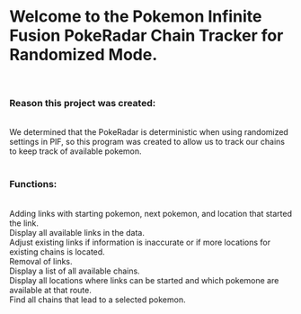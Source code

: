 <h1>Welcome to the Pokemon Infinite Fusion PokeRadar Chain Tracker for Randomized Mode.</h1><br>
<h3>Reason this project was created:</h3><br>
We determined that the PokeRadar is deterministic when using randomized settings in PIF, so this program was created to allow us to track our chains to keep track of available pokemon.<br>
<br>
<h3>Functions:</h3><br>
Adding links with starting pokemon, next pokemon, and location that started the link.<br>
Display all available links in the data.<br>
Adjust existing links if information is inaccurate or if more locations for existing chains is located.<br>
Removal of links.<br>
Display a list of all available chains.<br>
Display all locations where links can be started and which pokemone are available at that route.<br>
Find all chains that lead to a selected pokemon.<br>
